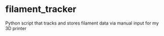 # filament_tracker
Python script that tracks and stores filament data via manual input for my 3D printer
